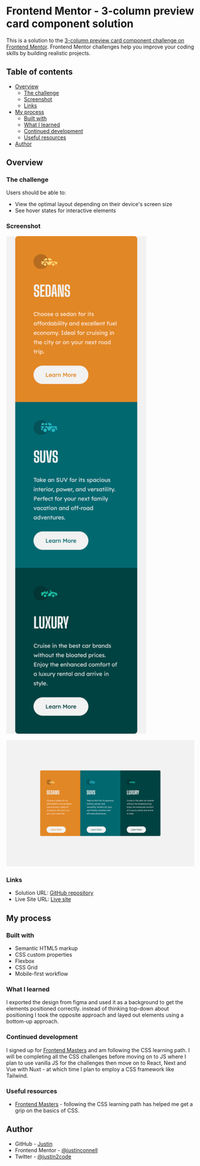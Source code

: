 # Frontend Mentor - 3-column preview card component solution

This is a solution to the [3-column preview card component challenge on Frontend Mentor](https://www.frontendmentor.io/challenges/3column-preview-card-component-pH92eAR2-). Frontend Mentor challenges help you improve your coding skills by building realistic projects.

## Table of contents

- [Overview](#overview)
  - [The challenge](#the-challenge)
  - [Screenshot](#screenshot)
  - [Links](#links)
- [My process](#my-process)
  - [Built with](#built-with)
  - [What I learned](#what-i-learned)
  - [Continued development](#continued-development)
  - [Useful resources](#useful-resources)
- [Author](#author)

## Overview

### The challenge

Users should be able to:

- View the optimal layout depending on their device's screen size
- See hover states for interactive elements

### Screenshot

<img src="./screenshots/mobile.png" width="375px" alt="Mobile" />

![Desktop](./screenshots/desktop.png)

### Links

- Solution URL: [GitHub repository](https://github.com/justinconnell/fem-3-column-preview-card-component)
- Live Site URL: [Live site](https://justinconnell.github.io/fem-3-column-preview-card-component/)

## My process

### Built with

- Semantic HTML5 markup
- CSS custom properties
- Flexbox
- CSS Grid
- Mobile-first workflow

### What I learned

I exported the design from figma and used it as a background to get the elements positioned correctly. instead of thinking top-down about positioning I took the opposite approach and layed out elements using a bottom-up approach.

### Continued development

I signed up for [Frontend Masters](https://frontendmasters.com) and am following the CSS learning path. I will be completing all the CSS challenges before moving on to JS where I plan to use vanilla JS for the challenges then move on to React, Next and Vue with Nuxt - at which time I plan to employ a CSS framework like Tailwind.

### Useful resources

- [Frontend Masters](https://frontendmasters.com) - following the CSS learning path has helped me get a grip on the basics of CSS.

## Author

- GitHub - [Justin](https://github.com/justinconnell)
- Frontend Mentor - [@justinconnell](https://www.frontendmentor.io/profile/justinconnell)
- Twitter - [@justin2code](https://twitter.com/justin2code)
